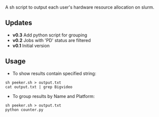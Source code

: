 A sh script to output each user's hardware resource allocation on slurm.

## Updates ##
* **v0.3** Add python script for grouping
* **v0.2** Jobs with 'PD' status are filtered
* **v0.1** Initial version
## Usage ##
* To show results contain specified string:
```
sh peeker.sh > output.txt
cat output.txt | grep Bigvideo
```
* To group results by Name and Platform:
```
sh peeker.sh > output.txt
python counter.py
```
